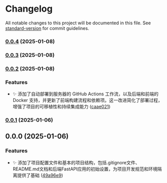 # Changelog

All notable changes to this project will be documented in this file. See [standard-version](https://github.com/conventional-changelog/standard-version) for commit guidelines.

### [0.0.4](https://github.com/yszaryszar/xy-ai/compare/v0.0.3...v0.0.4) (2025-01-08)

### [0.0.3](https://github.com/yszaryszar/xy-ai/compare/v0.0.2...v0.0.3) (2025-01-08)

### [0.0.2](https://github.com/yszaryszar/xy-ai/compare/v0.0.1...v0.0.2) (2025-01-08)


### Features

* :sparkles: 添加了自动部署到服务器的 GitHub Actions 工作流，以及后端和前端的 Docker 支持，并更新了前端构建流程和依赖项。这一改进简化了部署过程，增强了项目的可移植性和持续集成能力 ([caae021](https://github.com/yszaryszar/xy-ai/commit/caae0214fdbc7bf283386db36a54b6ef8eb6588f))

### [0.0.1](https://github.com/yszaryszar/xy-ai/compare/v0.0.0...v0.0.1) (2025-01-06)

## 0.0.0 (2025-01-06)


### Features

* :sparkles: 添加了项目配置文件和基本的项目结构，包括.gitignore文件、README.md文档和后端FastAPI应用的初始设置，为项目开发规范和环境隔离提供了基础 ([49a96e9](https://github.com/yszaryszar/xy-ai/commit/49a96e9ce53fbeb2feba9f778f3331fdc6d6fcbf))
